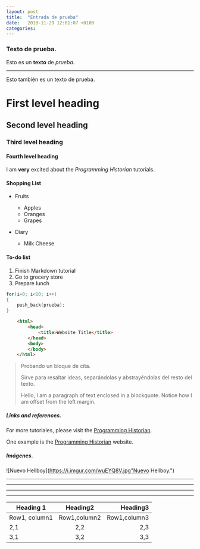 ```yaml
---
layout: post
title:  "Entrada de prueba"
date:   2018-11-29 12:01:07 +0100
categories: 
---
```

### Texto de prueba.

Esto es un **texto** de *prueba*.

------

Esto también es un texto de prueba.

# First level heading

## Second level heading

### Third level heading

#### Fourth level heading



I am **very** excited about the _Programming Historian_ tutorials.



#### Shopping List

* Fruits
   * Apples
   * Oranges
   * Grapes

* Diary
  * Milk Cheese

#### To-do list

1. Finish Markdown tutorial
2. Go to grocery store
3. Prepare lunch



```c++
for(i=0; i<10; i++)
{
	push_back(prueba);
}
```

````html
    <html>
        <head>
            <title>Website Title</title>
        </head>
        <body>
        </body>
    </html>
````

> Probando un bloque de cita.
>
> Sirve para resaltar ideas, separándolas y abstrayéndolas del resto del texto.
>
> Hello, I am a paragraph of text enclosed in a blockquote. Notice how I am offset from the left margin.



##### Links and references.

For more tutoriales, please visit the [Programming Historian](http://www.google.es).

One example is the [Programming Historian][1] website.

##### Imágenes.

![Nuevo Hellboy](https://i.imgur.com/wuEYQ8V.jpg"Nuevo Hellboy.")

---

---

***

___

| Heading 1     |   Heading2   |     Heading3 |
| ------------- | :----------: | -----------: |
| Row1, column1 | Row1,column2 | Row1,column3 |
| 2,1           |     2,2      |          2,3 |
| 3,1           |     3,2      |          3,3 |





[1]:http://programminghistorian.org/ "The Programming Historian"
[jekyll-docs]: https://jekyllrb.com/docs/home
[jekyll-gh]:   https://github.com/jekyll/jekyll
[jekyll-talk]: https://talk.jekyllrb.com/
